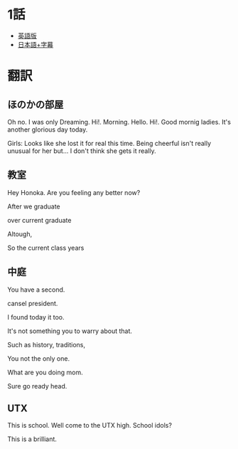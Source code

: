 # 1話

- [英語版](https://www1.9anime.to/watch/love-live-school-idol-project-dub.6y04/po98j6)
- [日本語+字幕](https://www1.9anime.to/watch/love-live-school-idol-project.yklj/574x5m)

# 翻訳
## ほのかの部屋
Oh no. I was only Dreaming. Hi!. Morning. Hello. Hi!. Good mornig ladies. It's another glorious day today.

Girls: Looks like she lost it for real this time. Being cheerful isn't really unusual for her but... 
I don't think she gets it really.

## 教室
Hey Honoka. Are you feeling any better now?

After we graduate

over current graduate

Altough, 

So the current class years

## 中庭
You have a second.

cansel president.

I found today it too.

It's not something you to warry about that.

Such as history, traditions, 

You not the only one.

What are you doing mom.

Sure go ready head.

## UTX

This is school.
Well come to the UTX high.
School idols?

This is a brilliant.
